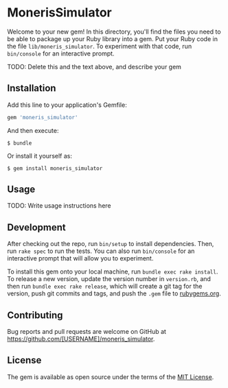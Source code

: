 # MonerisSimulator

Welcome to your new gem! In this directory, you'll find the files you need to be able to package up your Ruby library into a gem. Put your Ruby code in the file `lib/moneris_simulator`. To experiment with that code, run `bin/console` for an interactive prompt.

TODO: Delete this and the text above, and describe your gem

## Installation

Add this line to your application's Gemfile:

```ruby
gem 'moneris_simulator'
```

And then execute:

    $ bundle

Or install it yourself as:

    $ gem install moneris_simulator

## Usage

TODO: Write usage instructions here

## Development

After checking out the repo, run `bin/setup` to install dependencies. Then, run `rake spec` to run the tests. You can also run `bin/console` for an interactive prompt that will allow you to experiment.

To install this gem onto your local machine, run `bundle exec rake install`. To release a new version, update the version number in `version.rb`, and then run `bundle exec rake release`, which will create a git tag for the version, push git commits and tags, and push the `.gem` file to [rubygems.org](https://rubygems.org).

## Contributing

Bug reports and pull requests are welcome on GitHub at https://github.com/[USERNAME]/moneris_simulator.


## License

The gem is available as open source under the terms of the [MIT License](http://opensource.org/licenses/MIT).

